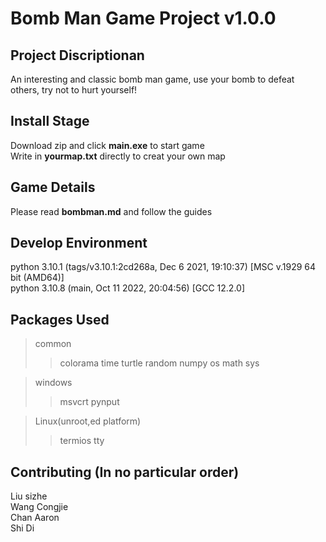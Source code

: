 # Bomb Man Game Project v1.0.0
## Project Discriptionan  
An interesting and classic bomb man game, use your bomb to defeat others,   try not to hurt yourself!

## Install Stage
Download zip and click **main.exe** to start game  
Write in **yourmap.txt** directly to creat your own map
## Game Details
Please read **bombman.md** and follow the guides
## Develop Environment
python 3.10.1 (tags/v3.10.1:2cd268a, Dec  6 2021, 19:10:37) [MSC v.1929 64 bit (AMD64)]  
python 3.10.8 (main, Oct 11 2022, 20:04:56) [GCC 12.2.0]

## Packages Used
>common
>>colorama time turtle random numpy os math sys

> windows
>>msvcrt pynput

>Linux(unroot,ed platform)
>>termios tty

## Contributing (In no particular order)
Liu sizhe  
Wang Congjie  
Chan Aaron  
Shi Di



